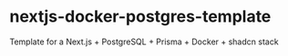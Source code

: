 # nextjs-docker-postgres-template
Template for a Next.js + PostgreSQL + Prisma + Docker + shadcn stack
